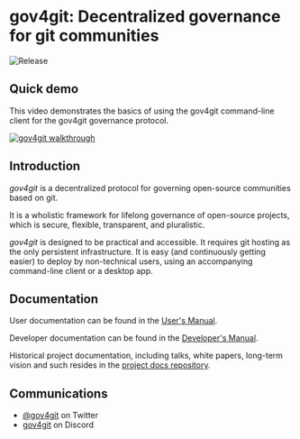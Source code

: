 # gov4git: Decentralized governance for git communities

![Release](https://github.com/gov4git/gov4git/actions/workflows/release.yaml/badge.svg)

## Quick demo

This video demonstrates the basics of using the gov4git command-line client for the gov4git governance protocol.

[![gov4git walkthrough](https://img.youtube.com/vi/9oWkN9VNGhI/0.jpg)](https://www.youtube.com/watch?v=9oWkN9VNGhI)

## Introduction

*gov4git* is a decentralized protocol for governing open-source communities based on git.

It is a wholistic framework for lifelong governance of open-source projects, which is secure, flexible, transparent, and pluralistic.

*gov4git* is designed to be practical and accessible. It requires git hosting as the only persistent infrastructure. It is easy (and continuously getting easier) to deploy by non-technical users, using an accompanying command-line client or a desktop app.

## Documentation

User documentation can be found in the [User's Manual](doc/USER.md).

Developer documentation can be found in the [Developer's Manual](doc/DEV.md).

Historical project documentation, including talks, white papers, long-term vision and such resides in the [project docs repository](https://github.com/gov4git/doc).

## Communications

- [@gov4git](https://twitter.com/gov4git) on Twitter
- [gov4git](https://discord.gg/FqweERMB) on Discord
